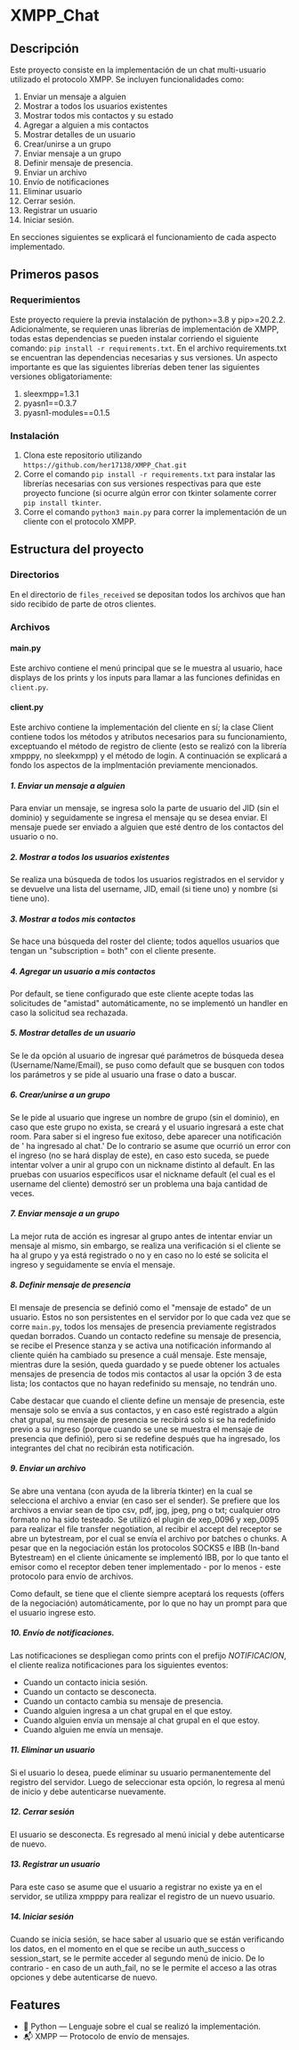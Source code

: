 # XMPP_Chat
 
 
## Descripción

Este proyecto consiste en la implementación de un chat multi-usuario utilizado el protocolo XMPP. Se incluyen funcionalidades como:
 1. Enviar un mensaje a alguien 
 2. Mostrar a todos los usuarios existentes 
 3. Mostrar todos mis contactos y su estado 
 4. Agregar a alguien a mis contactos                    
 5. Mostrar detalles de un usuario 
 6. Crear/unirse a un grupo 
 7. Enviar mensaje a un grupo 
 8. Definir mensaje de presencia.                     
 9. Enviar un archivo 
 10. Envío de notificaciones
 11. Eliminar usuario                    
 12. Cerrar sesión.
 13. Registrar un usuario
 14. Iniciar sesión.

En secciones siguientes se explicará el funcionamiento de cada aspecto implementado. 

## Primeros pasos

### Requerimientos 

Este proyecto requiere la previa instalación de python>=3.8 y pip>=20.2.2. Adicionalmente, se requieren unas librerías de implementación de XMPP, todas estas dependencias se pueden instalar corriendo el siguiente comando: `pip install -r requirements.txt`. En el archivo requirements.txt se encuentran las dependencias necesarias y sus versiones. Un aspecto importante es que las siguientes librerías deben tener las siguientes versiones obligatoriamente:
1. sleexmpp=1.3.1
2. pyasn1==0.3.7
3. pyasn1-modules==0.1.5

### Instalación

1. Clona este repositorio utilizando `https://github.com/her17138/XMPP_Chat.git`
2. Corre el comando `pip install -r requirements.txt` para instalar las librerías necesarias con sus versiones respectivas para que este proyecto funcione (si ocurre algún error con tkinter solamente correr `pip install tkinter`.
3. Corre el comando `python3 main.py` para correr la implementación de un cliente con el protocolo XMPP.

## Estructura del proyecto 

### Directorios

En el directorio de `files_received` se depositan todos los archivos que han sido recibido de parte de otros clientes. 

### Archivos
#### main.py

Este archivo contiene el menú principal que se le muestra al usuario, hace displays de los prints y los inputs para llamar a las funciones definidas en `client.py`.

#### client.py

Este archivo contiene la implementación del cliente en sí; la clase Client contiene todos los métodos y atributos necesarios para su funcionamiento, exceptuando el método de registro de cliente (esto se realizó con la librería xmpppy, no sleekxmpp) y el método de login. A continuación se explicará a fondo los aspectos de la implmentación previamente mencionados. 

##### 1. Enviar un mensaje a alguien 

Para enviar un mensaje, se ingresa solo la parte de usuario del JID (sin el dominio) y seguidamente se ingresa el mensaje qu se desea enviar. El mensaje puede ser enviado a alguien que esté dentro de los contactos del usuario o no. 

##### 2. Mostrar a todos los usuarios existentes 

Se realiza una búsqueda de todos los usuarios registrados en el servidor y se devuelve una lista del username, JID, email (si tiene uno) y nombre (si tiene uno). 

##### 3. Mostrar a todos mis contactos 

Se hace una búsqueda del roster del cliente; todos aquellos usuarios que tengan un "subscription = both" con el cliente presente. 

##### 4. Agregar un usuario a mis contactos 

Por default, se tiene configurado que este cliente acepte todas las solicitudes de "amistad" automáticamente, no se implementó un handler en caso la solicitud sea rechazada. 

##### 5. Mostrar detalles de un usuario 

Se le da opción al usuario de ingresar qué parámetros de búsqueda desea (Username/Name/Email), se puso como default que se busquen con todos los parámetros y se pide al usuario una frase o dato a buscar. 

##### 6. Crear/unirse a un grupo 

Se le pide al usuario que ingrese un nombre de grupo (sin el dominio), en caso que este grupo no exista, se creará y el usuario ingresará a este chat room. Para saber si el ingreso fue exitoso, debe aparecer una notificación de '<username del cliente> ha ingresado al chat.' De lo contrario se asume que ocurrió un error con el ingreso (no se hará display de este), en caso esto suceda, se puede intentar volver a unir al grupo con un nickname distinto al default. En las pruebas con usuarios específicos usar el nickname default (el cual es el username del cliente) demostró ser un problema una baja cantidad de veces. 

##### 7. Enviar mensaje a un grupo 

La mejor ruta de acción es ingresar al grupo antes de intentar enviar un mensaje al mismo, sin embargo, se realiza una verificación si el cliente se ha al grupo y ya está registrado o no y en caso no lo esté se solicita el ingreso y seguidamente se envía el mensaje. 

##### 8. Definir mensaje de presencia 

El mensaje de presencia se definió como el "mensaje de estado" de un usuario. Estos no son persistentes en el servidor por lo que cada vez que se corre `main.py`, todos los mensajes de presencia previamente registrados quedan borrados. Cuando un contacto redefine su mensaje de presencia, se recibe el Presence stanza y se activa una notificación informando al cliente quién ha cambiado su presence a cuál mensaje. Este mensaje, mientras dure la sesión, queda guardado y se puede obtener los actuales mensajes de presencia de todos mis contactos al usar la opción 3 de esta lista; los contactos que no hayan redefinido su mensaje, no tendrán uno. 

Cabe destacar que cuando el cliente define un mensaje de presencia, este mensaje solo se envía a sus contactos, y en caso esté registrado a algún chat grupal, su mensaje de presencia se recibirá solo si se ha redefinido previo a su ingreso (porque cuando se une se muestra el mensaje de presencia que definió), pero si se redefine después que ha ingresado, los integrantes del chat no recibirán esta notificación. 

##### 9. Enviar un archivo 

Se abre una ventana (con ayuda de la librería tkinter) en la cual se selecciona el archivo a enviar (en caso ser el sender). Se prefiere que los archivos a enviar sean de tipo csv, pdf, jpg, jpeg, png o txt; cualquier otro formato no ha sido testeado. Se utilizó el plugin de xep_0096 y xep_0095 para realizar el file transfer negotiation, al recibir el accept del receptor se abre un bytestream, por el cual se envía el archivo por batches o chunks. A pesar que en la negociación están los protocolos SOCKS5 e IBB (In-band Bytestream) en el cliente únicamente se implementó IBB, por lo que tanto el emisor como el receptor deben tener implementado - por lo menos - este protocolo para envío de archivos. 

Como default, se tiene que el cliente siempre aceptará los requests (offers de la negociación) automáticamente, por lo que no hay un prompt para que el usuario ingrese esto. 

##### 10. Envío de notificaciones.  

Las notificaciones se despliegan como prints con el prefijo *NOTIFICACION*, el cliente realiza notificaciones para los siguientes eventos:
- Cuando un contacto inicia sesión. 
- Cuando un contacto se desconecta.
- Cuando un contacto cambia su mensaje de presencia. 
- Cuando alguien ingresa a un chat grupal en el que estoy. 
- Cuando alguien envía un mensaje al chat grupal en el que estoy. 
- Cuando alguien me envía un mensaje. 


##### 11. Eliminar un usuario 

Si el usuario lo desea, puede eliminar su usuario permanentemente del registro del servidor. Luego de seleccionar esta opción, lo regresa al menú de inicio y debe autenticarse nuevamente. 

##### 12. Cerrar sesión 

El usuario se desconecta. Es regresado al menú inicial y debe autenticarse de nuevo. 

##### 13. Registrar un usuario 

Para este caso se asume que el usuario a registrar no existe ya en el servidor, se utiliza xmpppy para realizar el registro de un nuevo usuario. 

##### 14. Iniciar sesión

Cuando se inicia sesión, se hace saber al usuario que se están verificando los datos, en el momento en el que se recibe un auth_success o session_start, se le permite acceder al segundo menú de inicio. De lo contrario - en caso de un auth_fail, no se le permite el acceso a las otras opciones y debe autenticarse de nuevo. 

## Features
- 🐍 Python — Lenguaje sobre el cual se realizó la implementación.
- 📬 XMPP  — Protocolo de envío de mensajes.
